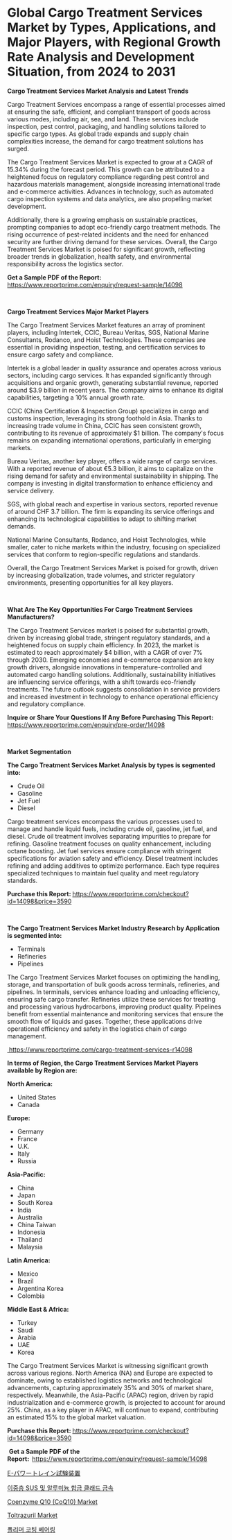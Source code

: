 <p><h1>Global Cargo Treatment Services Market by Types, Applications, and Major Players, with Regional Growth Rate Analysis and Development Situation, from 2024 to 2031</h1></p><p><strong>Cargo Treatment Services Market Analysis and Latest Trends</strong></p>
<p><p>Cargo Treatment Services encompass a range of essential processes aimed at ensuring the safe, efficient, and compliant transport of goods across various modes, including air, sea, and land. These services include inspection, pest control, packaging, and handling solutions tailored to specific cargo types. As global trade expands and supply chain complexities increase, the demand for cargo treatment solutions has surged.</p><p>The Cargo Treatment Services Market is expected to grow at a CAGR of 15.34% during the forecast period. This growth can be attributed to a heightened focus on regulatory compliance regarding pest control and hazardous materials management, alongside increasing international trade and e-commerce activities. Advances in technology, such as automated cargo inspection systems and data analytics, are also propelling market development. </p><p>Additionally, there is a growing emphasis on sustainable practices, prompting companies to adopt eco-friendly cargo treatment methods. The rising occurrence of pest-related incidents and the need for enhanced security are further driving demand for these services. Overall, the Cargo Treatment Services Market is poised for significant growth, reflecting broader trends in globalization, health safety, and environmental responsibility across the logistics sector.</p></p>
<p><strong>Get a Sample PDF of the Report:&nbsp;</strong> <a href="https://www.reportprime.com/enquiry/request-sample/14098">https://www.reportprime.com/enquiry/request-sample/14098</a></p>
<p>&nbsp;</p>
<p><strong>Cargo Treatment Services Major Market Players</strong></p>
<p><p>The Cargo Treatment Services Market features an array of prominent players, including Intertek, CCIC, Bureau Veritas, SGS, National Marine Consultants, Rodanco, and Hoist Technologies. These companies are essential in providing inspection, testing, and certification services to ensure cargo safety and compliance.</p><p>Intertek is a global leader in quality assurance and operates across various sectors, including cargo services. It has expanded significantly through acquisitions and organic growth, generating substantial revenue, reported around $3.9 billion in recent years. The company aims to enhance its digital capabilities, targeting a 10% annual growth rate.</p><p>CCIC (China Certification & Inspection Group) specializes in cargo and customs inspection, leveraging its strong foothold in Asia. Thanks to increasing trade volume in China, CCIC has seen consistent growth, contributing to its revenue of approximately $1 billion. The company's focus remains on expanding international operations, particularly in emerging markets.</p><p>Bureau Veritas, another key player, offers a wide range of cargo services. With a reported revenue of about €5.3 billion, it aims to capitalize on the rising demand for safety and environmental sustainability in shipping. The company is investing in digital transformation to enhance efficiency and service delivery.</p><p>SGS, with global reach and expertise in various sectors, reported revenue of around CHF 3.7 billion. The firm is expanding its service offerings and enhancing its technological capabilities to adapt to shifting market demands.</p><p>National Marine Consultants, Rodanco, and Hoist Technologies, while smaller, cater to niche markets within the industry, focusing on specialized services that conform to region-specific regulations and standards.</p><p>Overall, the Cargo Treatment Services Market is poised for growth, driven by increasing globalization, trade volumes, and stricter regulatory environments, presenting opportunities for all key players.</p></p>
<p>&nbsp;</p>
<p><strong>What Are The Key Opportunities For Cargo Treatment Services Manufacturers?</strong></p>
<p><p>The Cargo Treatment Services market is poised for substantial growth, driven by increasing global trade, stringent regulatory standards, and a heightened focus on supply chain efficiency. In 2023, the market is estimated to reach approximately $4 billion, with a CAGR of over 7% through 2030. Emerging economies and e-commerce expansion are key growth drivers, alongside innovations in temperature-controlled and automated cargo handling solutions. Additionally, sustainability initiatives are influencing service offerings, with a shift towards eco-friendly treatments. The future outlook suggests consolidation in service providers and increased investment in technology to enhance operational efficiency and regulatory compliance.</p></p>
<p><strong>Inquire or Share Your Questions If Any Before Purchasing This Report:</strong> <a href="https://www.reportprime.com/enquiry/pre-order/14098">https://www.reportprime.com/enquiry/pre-order/14098</a></p>
<p>&nbsp;</p>
<p><strong>Market Segmentation</strong></p>
<p><strong>The Cargo Treatment Services Market Analysis by types is segmented into:</strong></p>
<p><ul><li>Crude Oil</li><li>Gasoline</li><li>Jet Fuel</li><li>Diesel</li></ul></p>
<p><p>Cargo treatment services encompass the various processes used to manage and handle liquid fuels, including crude oil, gasoline, jet fuel, and diesel. Crude oil treatment involves separating impurities to prepare for refining. Gasoline treatment focuses on quality enhancement, including octane boosting. Jet fuel services ensure compliance with stringent specifications for aviation safety and efficiency. Diesel treatment includes refining and adding additives to optimize performance. Each type requires specialized techniques to maintain fuel quality and meet regulatory standards.</p></p>
<p><strong>Purchase this Report:&nbsp;</strong><a href="https://www.reportprime.com/checkout?id=14098&price=3590">https://www.reportprime.com/checkout?id=14098&price=3590</a></p>
<p>&nbsp;</p>
<p><strong>The Cargo Treatment Services Market Industry Research by Application is segmented into:</strong></p>
<p><ul><li>Terminals</li><li>Refineries</li><li>Pipelines</li></ul></p>
<p><p>The Cargo Treatment Services Market focuses on optimizing the handling, storage, and transportation of bulk goods across terminals, refineries, and pipelines. In terminals, services enhance loading and unloading efficiency, ensuring safe cargo transfer. Refineries utilize these services for treating and processing various hydrocarbons, improving product quality. Pipelines benefit from essential maintenance and monitoring services that ensure the smooth flow of liquids and gases. Together, these applications drive operational efficiency and safety in the logistics chain of cargo management.</p></p>
<p><a href="https://www.reportprime.com/cargo-treatment-services-r14098">&nbsp;https://www.reportprime.com/cargo-treatment-services-r14098</a></p>
<p><strong>In terms of Region, the Cargo Treatment Services Market Players available by Region are:</strong></p>
<p>
    <p> <strong> North America: </strong>
        <ul>
            <li>United States</li>
            <li>Canada</li>
        </ul>
        </p> 
    <p> <strong> Europe: </strong>
        <ul>
            <li>Germany</li>
            <li>France</li>
            <li>U.K.</li>
            <li>Italy</li>
            <li>Russia</li>
        </ul>
        </p> 
    <p> <strong> Asia-Pacific: </strong>
        <ul>
            <li>China</li>
            <li>Japan</li>
            <li>South Korea</li>
            <li>India</li>
            <li>Australia</li>
            <li>China Taiwan</li>
            <li>Indonesia</li>
            <li>Thailand</li>
            <li>Malaysia</li>
        </ul>
        </p> 
    <p> <strong> Latin America: </strong>
        <ul>
            <li>Mexico</li>
            <li>Brazil</li>
            <li>Argentina Korea</li>
            <li>Colombia</li>
        </ul>
        </p> 
    <p> <strong> Middle East & Africa: </strong>
        <ul>
            <li>Turkey</li>
            <li>Saudi</li>
            <li>Arabia</li>
            <li>UAE</li>
            <li>Korea</li>
        </ul>
    </p>
    </p>
<p><p>The Cargo Treatment Services Market is witnessing significant growth across various regions. North America (NA) and Europe are expected to dominate, owing to established logistics networks and technological advancements, capturing approximately 35% and 30% of market share, respectively. Meanwhile, the Asia-Pacific (APAC) region, driven by rapid industrialization and e-commerce growth, is projected to account for around 25%. China, as a key player in APAC, will continue to expand, contributing an estimated 15% to the global market valuation.</p></p>
<p><strong>Purchase this Report: </strong><a href="https://www.reportprime.com/checkout?id=14098&price=3590">https://www.reportprime.com/checkout?id=14098&price=3590</a></p>
<p>&nbsp;<strong>Get a Sample PDF of the Report:&nbsp;&nbsp;</strong><a href="https://www.reportprime.com/enquiry/request-sample/14098">https://www.reportprime.com/enquiry/request-sample/14098</a></p>
<p><strong></strong></p>
<p><p><a href="https://medium.com/@dressleredward/e-powertrain-test-equipment-market-%E3%81%AF-%E3%82%B3%E3%82%B9%E3%83%88%E7%AE%A1%E7%90%86%E3%81%A8%E5%8A%B9%E7%8E%87%E5%90%91%E4%B8%8A%E3%82%92%E5%84%AA%E5%85%88%E3%81%97%E3%81%BE%E3%81%99-%E3%81%95%E3%82%89%E3%81%AB-%E5%A0%B1%E5%91%8A%E6%9B%B8%E3%81%AF%E5%B8%82%E5%A0%B4%E3%81%AE%E9%9C%80%E8%A6%81%E9%9D%A2%E3%81%A8%E4%BE%9B%E7%B5%A6%E9%9D%A2%E3%81%AE%E4%B8%A1%E6%96%B9%E3%82%92%E3%82%AB%E3%83%90%E3%83%BC%E3%81%97%E3%81%A6%E3%81%84%E3%81%BE%E3%81%99-24cdb9466c9e">E-パワートレイン試験装置</a></p><p><a href="https://medium.com/@trevorkruvalis5678/bilayer-sus-al-alloy-clad-metals-market-%EC%9D%98-%EA%B8%80%EB%A1%9C%EB%B2%8C-%EC%8B%9C%EC%9E%A5-%EA%B0%9C%EC%9A%94%EB%8A%94-%EC%A0%84-%EC%84%B8%EA%B3%84-%EB%B0%8F-%EC%A3%BC%EC%9A%94-%EC%8B%9C%EC%9E%A5%EC%9D%98-%EC%82%B0%EC%97%85%EC%97%90-%EC%98%81%ED%96%A5%EC%9D%84-%EB%AF%B8%EC%B9%98%EB%8A%94-%EC%A3%BC%EC%9A%94-%ED%8A%B8%EB%A0%8C%EB%93%9C%EC%97%90-%EB%8C%80%ED%95%9C-%EB%8F%85%ED%8A%B9%ED%95%9C-6f5877fd4301">이중층 SUS 및 알루미늄 합금 클래드 금속</a></p><p><a href="https://medium.com/@ikki1019/coenzyme-q10-coq10-market-global-market-insights-and-regional-analysis-2024-2031-ba9d923f1db0">Coenzyme Q10 (CoQ10) Market</a></p><p><a href="https://issuu.com/reportprime-2/docs/toltrazuril-market-size-2030.pptx_e3fa7df57f2abb">Toltrazuril Market</a></p><p><a href="https://medium.com/@nikki.bettison/%ED%8F%B4%EB%A6%AC%EB%A8%B8-%EC%BD%94%ED%8C%85-%EB%B2%A0%EC%96%B4%EB%A7%81-%EC%8B%9C%EC%9E%A5-%ED%86%B5%EC%B0%B0%EB%A0%A5-%EC%A0%9C%ED%92%88-%EC%9C%A0%ED%98%95-%EC%9D%91%EC%9A%A9-%ED%8A%B8%EB%A0%8C%EB%93%9C-%EB%B0%8F-%EC%A7%80%EC%97%AD-%EB%B6%84%EC%84%9D-2024%EB%85%84-2031%EB%85%84-c920562c5ce5">폴리머 코팅 베어링</a></p></p>